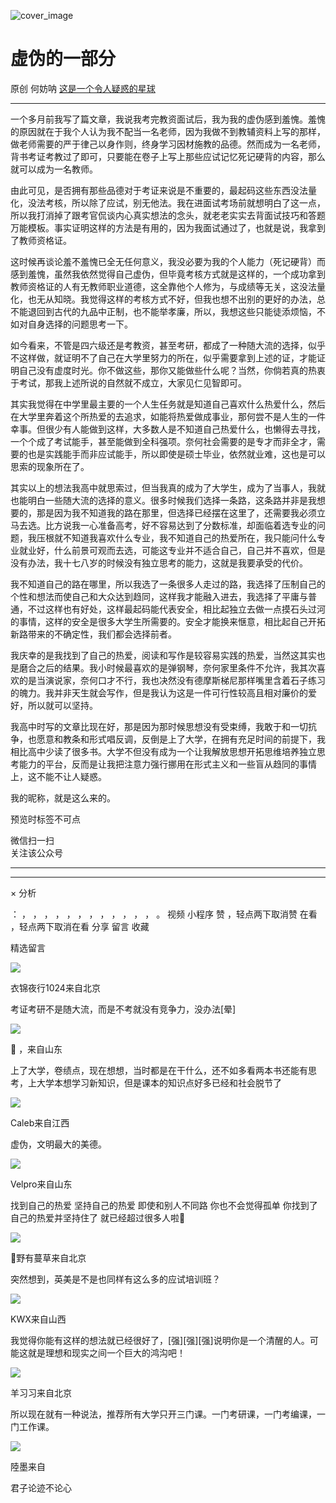![cover_image](https://mmbiz.qpic.cn/mmbiz_jpg/UF0iaTnc0u77FR15k6adDDvhVNGD3q6IlzguHBnL6UTg342wT7I2Nk2IWicDXKibzyJzUlYdK1ZtuRYoHEyG2EriaA/0?wx_fmt=jpeg)

#  虚伪的一部分

原创  何妨呐  [ 这是一个令人疑惑的星球 ](javascript:void\(0\);)

__ _ _ _ _

一个多月前我写了篇文章，我说我考完教资面试后，我为我的虚伪感到羞愧。羞愧的原因就在于我个人认为我不配当一名老师，因为我做不到教辅资料上写的那样，做老师需要的严于律己以身作则，终身学习因材施教的品德。然而成为一名老师，背书考证考教过了即可，只要能在卷子上写上那些应试记忆死记硬背的内容，那么就可以成为一名教师。

由此可见，是否拥有那些品德对于考证来说是不重要的，最起码这些东西没法量化，没法考核，所以除了应试，别无他法。我在进面试考场前就想明白了这一点，所以我打消掉了跟考官侃谈内心真实想法的念头，就老老实实去背面试技巧和答题万能模板。事实证明这样的方法是有用的，因为我面试通过了，也就是说，我拿到了教师资格证。

这时候再谈论羞不羞愧已全无任何意义，我没必要为我的个人能力（死记硬背）而感到羞愧，虽然我依然觉得自己虚伪，但毕竟考核方式就是这样的，一个成功拿到教师资格证的人有无教师职业道德，这全靠他个人修为，与成绩等无关，这没法量化，也无从知晓。我觉得这样的考核方式不好，但我也想不出别的更好的办法，总不能退回到古代的九品中正制，也不能举孝廉，所以，我想这些只能徒添烦恼，不如对自身选择的问题思考一下。

如今看来，不管是四六级还是考教资，甚至考研，都成了一种随大流的选择，似乎不这样做，就证明不了自己在大学里努力的所在，似乎需要拿到上述的证，才能证明自己没有虚度时光。你不做这些，那你又能做些什么呢？当然，你倘若真的热衷于考试，那我上述所说的自然就不成立，大家见仁见智即可。

其实我觉得在中学里最主要的一个人生任务就是知道自己喜欢什么热爱什么，然后在大学里奔着这个所热爱的去追求，如能将热爱做成事业，那何尝不是人生的一件幸事。但很少有人能做到这样，大多数人是不知道自己热爱什么，也懒得去寻找，一个个成了考试能手，甚至能做到全科强项。奈何社会需要的是专才而非全才，需要的也是实践能手而非应试能手，所以即使是硕士毕业，依然就业难，这也是可以思索的现象所在了。

其实以上的想法我高中就思索过，但当我真的成为了大学生，成为了当事人，我就也能明白一些随大流的选择的意义。很多时候我们选择一条路，这条路并非是我想要的，那是因为我不知道我的路在那里，但选择已经摆在这里了，还需要我必须立马去选。比方说我一心准备高考，好不容易达到了分数标准，却面临着选专业的问题，我压根就不知道我喜欢什么专业，我不知道自己的热爱所在，我只能问什么专业就业好，什么前景可观而去选，可能这专业并不适合自己，自己并不喜欢，但是没有办法，我十七八岁的时候没有独立思考的能力，这就是我要承受的代价。

我不知道自己的路在哪里，所以我选了一条很多人走过的路，我选择了压制自己的个性和想法而使自己和大众达到趋同，这样我才能融入进去，我选择了平庸与普通，不过这样也有好处，这样最起码能代表安全，相比起独立去做一点摸石头过河的事情，这样的安全是很多大学生所需要的。安全才能换来惬意，相比起自己开拓新路带来的不确定性，我们都会选择前者。

我庆幸的是我找到了自己的热爱，阅读和写作是较容易实践的热爱，当然这其实也是磨合之后的结果。我小时候最喜欢的是弹钢琴，奈何家里条件不允许，我其次喜欢的是当演说家，奈何口才不行，我也决然没有德摩斯梯尼那样嘴里含着石子练习的魄力。我并非天生就会写作，但是我认为这是一件可行性较高且相对廉价的爱好，所以就可以坚持。

我高中时写的文章比现在好，那是因为那时候思想没有受束缚，我敢于和一切抗争，也愿意和教条和形式唱反调，反倒是上了大学，在拥有充足时间的前提下，我相比高中少读了很多书。大学不但没有成为一个让我解放思想开拓思维培养独立思考能力的平台，反而是让我把注意力强行挪用在形式主义和一些盲从趋同的事情上，这不能不让人疑惑。

我的昵称，就是这么来的。

  

预览时标签不可点

微信扫一扫  
关注该公众号





****



****



×  分析

：  ，  ，  ，  ，  ，  ，  ，  ，  ，  ，  ，  ，  。  视频  小程序  赞  ，轻点两下取消赞  在看  ，轻点两下取消在看
分享  留言  收藏

精选留言

![](http://wx.qlogo.cn/mmopen/k0Ue4mIpaV9SGZZHrLVwkStTmee46a7KyC1V6hJRoOH60AeqjLlY6xt838OZ0JcmIFkgNGa9aDhom3ibLnynSOXXjwsIIYr0oEGAN3h2blugztQsFY9HAUDGQQ3grTuZX/64)

衣锦夜行1024来自北京

考证考研不是随大流，而是不考就没有竞争力，没办法[晕]

![](http://wx.qlogo.cn/mmopen/O9pEic1aHxeZ9j9cZZwOFlncyA0libqCIicNjO4BibAbSKUVLL2cnn9qWckHs3OZW9gQrxxmDrNicicMLSAJ2GDjJ6COcic4Ghfdv5U1XlBOlQBppB1BLgoR3NEL1kPz30p49pY/64)

🌻 ，来自山东

上了大学，卷绩点，现在想想，当时都是在干什么，还不如多看两本书还能有思考，上大学本想学习新知识，但是课本的知识点好多已经和社会脱节了

![](http://wx.qlogo.cn/mmopen/PiajxSqBRaEJ4ofFVMdFCqVaGVibfIgBKicCACSaNHeEpWtluicdadf0eWt3jM5box3gKU3fBiaMTVGn5OBPGmO0Wq5jTofuZe426p9BKm4PMAibKlxGSHtMJkIH9pjE8NO3SJ/64)

Caleb来自江西

虚伪，文明最大的美德。

![](http://wx.qlogo.cn/mmopen/PiajxSqBRaEKXEJWlMkwDDlatXY741p4ulXYEUjyR3qPvViaf3pJaf9HGUJqyFSicLDs8p5b3EM11sicuwLQYTg1PSnFeyhrsibib9X5SaIXFRZ0znic8SRORiaM6k3mRgwZIGVn/64)

Velpro来自山东

找到自己的热爱 坚持自己的热爱 即使和别人不同路 你也不会觉得孤单 你找到了自己的热爱并坚持住了 就已经超过很多人啦🫶

![](http://wx.qlogo.cn/mmopen/O9pEic1aHxeaEnAGXAYicSeIUNoGctUnwn4tCl9icoUGbZGh5ZKibcQhH69rH1VSH5otZ0yg0ErWRgPerKjFIYFheZY0madutgric/64)

野有蔓草来自北京

突然想到，英美是不是也同样有这么多的应试培训班？

![](http://wx.qlogo.cn/mmopen/O9pEic1aHxeZibf3YyuiaLVhCotoSKuwhOYfbdPlLN7bTs954qqic7Ww3XG8gKougPN8nVnPePBujUMgicA6j3khWPlRUBbZY7zVp/64)

KWX来自山西

我觉得你能有这样的想法就已经很好了，[强][强][强]说明你是一个清醒的人。可能这就是理想和现实之间一个巨大的鸿沟吧！

![](http://wx.qlogo.cn/mmopen/KHvxKg8z8EgWKmO3p5S9zgQcURicX8axXbicZMQibyEt5rN86rSqeqdk1X5RvhEAoia4TjwwUyL1bCs4MSQtCvQ9eIibiaImLcuIGwsuFCqLEt2gFAeXr3eAVJz3OIONIaFCqs/64)

羊习习来自北京

所以现在就有一种说法，推荐所有大学只开三门课。一门考研课，一门考编课，一门工作课。

![](http://wx.qlogo.cn/mmopen/KHvxKg8z8EhkhSXIibndLn7FE5QianM1s3VSC0dFJ2Efy1KZw35w9T5fFSpdZGgFS6XNiauv9qz6XPBLkGI8UPU8TQDCiasHCutq/64)

陸墨来自

君子论迹不论心


